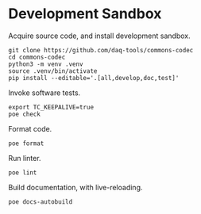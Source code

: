 # Development Sandbox

Acquire source code, and install development sandbox.
```shell
git clone https://github.com/daq-tools/commons-codec
cd commons-codec
python3 -m venv .venv
source .venv/bin/activate
pip install --editable='.[all,develop,doc,test]'
```

Invoke software tests.
```
export TC_KEEPALIVE=true
poe check
```

Format code.
```shell
poe format
```

Run linter.
```shell
poe lint
```

Build documentation, with live-reloading.
```shell
poe docs-autobuild
```

